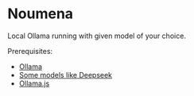 # Noumena

Local Ollama running with given model of your choice.

Prerequisites:
- [Ollama](https://ollama.com/download)
- [Some models like Deepseek](https://ollama.com/library/deepseek-r1)
- [Ollama.js](https://github.com/ollama/ollama-js)
